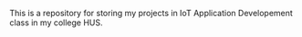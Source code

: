 This is a repository for storing my projects in IoT Application Developement class in my college HUS. 
